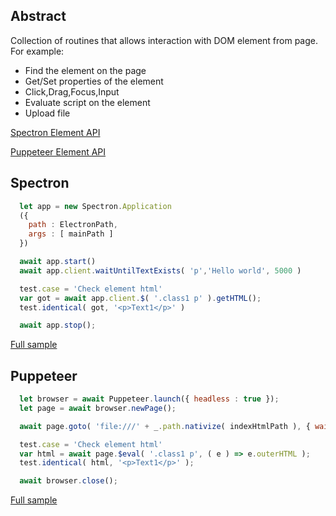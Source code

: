 ## Abstract

Collection of routines that allows interaction with DOM element from page. For example:
- Find the element on the page
- Get/Set properties of the element
- Click,Drag,Focus,Input
- Evaluate script on the element
- Upload file

[Spectron Element API](https://webdriver.io/docs/api.html)

[Puppeteer Element API](https://pptr.dev/#?product=Puppeteer&version=v2.0.0&show=api-class-elementhandle)

## Spectron
```javascript
  let app = new Spectron.Application
  ({
    path : ElectronPath,
    args : [ mainPath ]
  })

  await app.start()
  await app.client.waitUntilTextExists( 'p','Hello world', 5000 )

  test.case = 'Check element html'
  var got = await app.client.$( '.class1 p' ).getHTML();
  test.identical( got, '<p>Text1</p>' )

  await app.stop();
```
[Full sample](../../../sample/spectron/Element.test.s)

## Puppeteer

```javascript
  let browser = await Puppeteer.launch({ headless : true });
  let page = await browser.newPage();

  await page.goto( 'file:///' + _.path.nativize( indexHtmlPath ), { waitUntil : 'load' } );

  test.case = 'Check element html'
  var html = await page.$eval( '.class1 p', ( e ) => e.outerHTML );
  test.identical( html, '<p>Text1</p>' );

  await browser.close();
```
[Full sample](../../../sample/puppeteer/Element.test.s)
